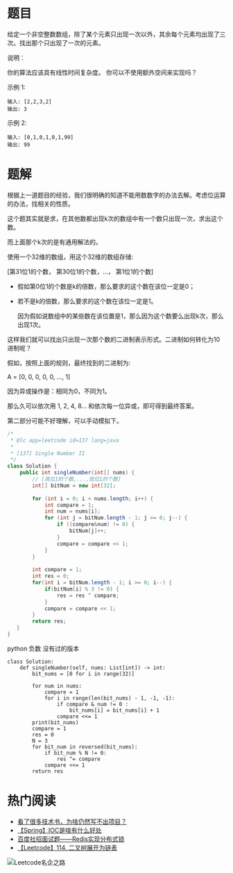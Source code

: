# 题目

给定一个非空整数数组，除了某个元素只出现一次以外，其余每个元素均出现了三次。找出那个只出现了一次的元素。

说明：

你的算法应该具有线性时间复杂度。 你可以不使用额外空间来实现吗？

示例 1:

```
输入: [2,2,3,2]
输出: 3
```

示例 2:

```
输入: [0,1,0,1,0,1,99]
输出: 99
```

# 题解

根据上一道题目的经验，我们很明确的知道不能用数数字的办法去解。考虑位运算的办法，找相关的性质。

这个题其实就是求，在其他数都出现k次的数组中有一个数只出现一次，求出这个数。

而上面那个k次的是有通用解法的。

使用一个32维的数组，用这个32维的数组存储:

[第31位1的个数， 第30位1的个数，…， 第1位1的个数]

* 假如第0位1的个数是k的倍数，那么要求的这个数在该位一定是0；

* 若不是k的倍数，那么要求的这个数在该位一定是1。

  因为假如说数组中的某些数在该位置是1，那么因为这个数要么出现k次，那么出现1次。

这样我们就可以找出只出现一次那个数的二进制表示形式。二进制如何转化为10进制呢？

假如，按照上面的规则，最终找到的二进制为:

A = [0, 0, 0, 0, 0, …, 1]

因为异或操作是：相同为0，不同为1。

那么久可以依次用 1, 2, 4, 8… 和依次每一位异或，即可得到最终答案。

第二部分可能不好理解，可以手动模拟下。

```java
/*
 * @lc app=leetcode id=137 lang=java
 *
 * [137] Single Number II
 */
class Solution {
    public int singleNumber(int[] nums) {
        // [高位1的个数,...,低位1的个数]
        int[] bitNum = new int[32];
        
        for (int i = 0; i < nums.length; i++) {
            int compare = 1;
            int num = nums[i];
            for (int j = bitNum.length - 1; j >= 0; j--) {
                if ((compare&num) != 0) {
                    bitNum[j]++;
                }
                compare = compare << 1;
            }
        }
        
        int compare = 1;
        int res = 0;
        for(int i = bitNum.length - 1; i >= 0; i--) {
            if(bitNum[i] % 3 != 0) {
                res = res ^ compare;
            }
            compare = compare << 1;
        }
        return res;
   }
}
```

python 负数 没有过的版本

```
class Solution:
    def singleNumber(self, nums: List[int]) -> int:
        bit_nums = [0 for i in range(32)]

        for num in nums:
            compare = 1
            for i in range(len(bit_nums) - 1, -1, -1):
                if compare & num != 0 :
                    bit_nums[i] = bit_nums[i] + 1
                compare <<= 1
        print(bit_nums)
        compare = 1
        res = 0
        N = 3
        for bit_num in reversed(bit_nums):
            if bit_num % N != 0:
                res ^= compare
            compare <<= 1
        return res
```





# 热门阅读

- [看了很多技术书，为啥仍然写不出项目？](https://mp.weixin.qq.com/s/9r1nZihRrW2FVZVvKg8P3A)
- [【Spring】IOC是啥有什么好处](https://mp.weixin.qq.com/s/VB5MSionhHEGFbdlRIjWDg)
- [百度社招面试题——Redis实现分布式锁](https://mp.weixin.qq.com/s/6_uJ03bMyY8HeUDeb4HxYQ)
- [【Leetcode】114. 二叉树展开为链表](https://mp.weixin.qq.com/s/4IxEj0B_CUW6B46HrZQmdA)

![Leetcode名企之路](https://user-gold-cdn.xitu.io/2019/4/8/169fd1c8a047aff0?w=679&h=318&f=jpeg&s=31588)

